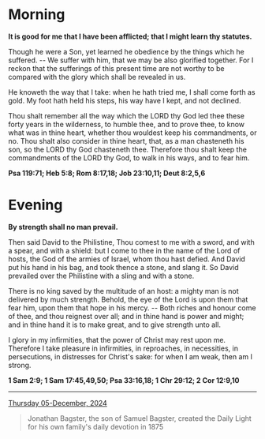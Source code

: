 # Morning

**It is good for me that I have been afflicted; that I might learn thy statutes.**
 
Though he were a Son, yet learned he obedience by the things which he suffered. -- We suffer with him, that we may be also glorified together. For I reckon that the sufferings of this present time are not worthy to be compared with the glory which shall be revealed in us.
 
He knoweth the way that I take: when he hath tried me, I shall come forth as gold. My foot hath held his steps, his way have I kept, and not declined.
 
Thou shalt remember all the way which the LORD thy God led thee these forty years in the wilderness, to humble thee, and to prove thee, to know what was in thine heart, whether thou wouldest keep his commandments, or no. Thou shalt also consider in thine heart, that, as a man chasteneth his son, so the LORD thy God chasteneth thee. Therefore thou shalt keep the commandments of the LORD thy God, to walk in his ways, and to fear him.  

**Psa 119:71; Heb 5:8; Rom 8:17,18; Job 23:10,11; Deut 8:2,5,6**

# Evening

**By strength shall no man prevail.**
 
Then said David to the Philistine, Thou comest to me with a sword, and with a spear, and with a shield: but I come to thee in the name of the Lord of hosts, the God of the armies of Israel, whom thou hast defied. And David put his hand in his bag, and took thence a stone, and slang it. So David prevailed over the Philistine with a sling and with a stone.
 
There is no king saved by the multitude of an host: a mighty man is not delivered by much strength. Behold, the eye of the Lord is upon them that fear him, upon them that hope in his mercy. -- Both riches and honour come of thee, and thou reignest over all; and in thine hand is power and might; and in thine hand it is to make great, and to give strength unto all.
 
I glory in my infirmities, that the power of Christ may rest upon me. Therefore I take pleasure in infirmities, in reproaches, in necessities, in persecutions, in distresses for Christ's sake: for when I am weak, then am I strong.  

**1 Sam 2:9; 1 Sam 17:45,49,50; Psa 33:16,18; 1 Chr 29:12; 2 Cor 12:9,10**

---

[Thursday 05-December, 2024](https://t.me/s/daily_light)

> Jonathan Bagster, the son of Samuel Bagster, created the Daily Light for his own family's daily devotion in 1875

